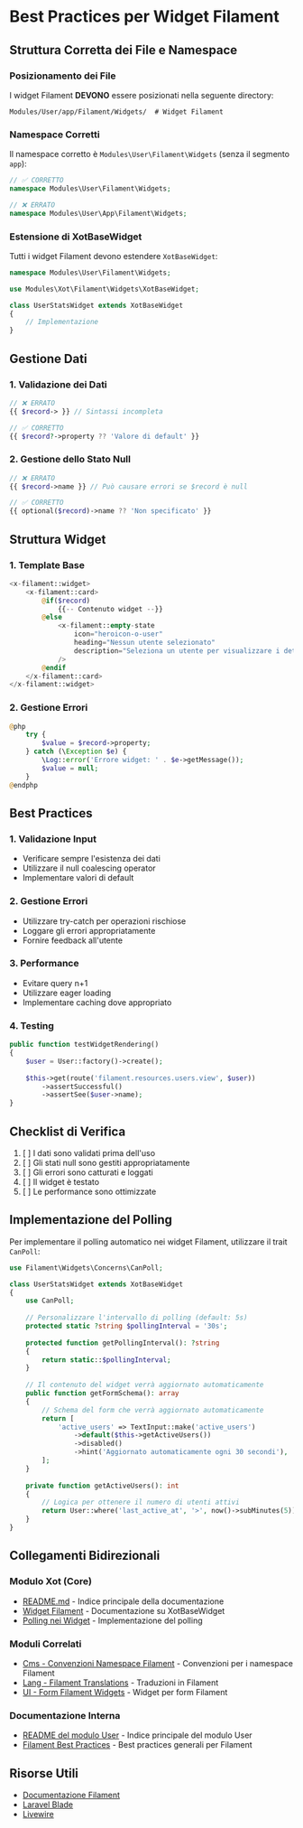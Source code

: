 # Best Practices per Widget Filament

## Struttura Corretta dei File e Namespace

### Posizionamento dei File

I widget Filament **DEVONO** essere posizionati nella seguente directory:

```
Modules/User/app/Filament/Widgets/  # Widget Filament
```

### Namespace Corretti

Il namespace corretto è `Modules\User\Filament\Widgets` (senza il segmento `app`):

```php
// ✅ CORRETTO
namespace Modules\User\Filament\Widgets;

// ❌ ERRATO
namespace Modules\User\App\Filament\Widgets;
```

### Estensione di XotBaseWidget

Tutti i widget Filament devono estendere `XotBaseWidget`:

```php
namespace Modules\User\Filament\Widgets;

use Modules\Xot\Filament\Widgets\XotBaseWidget;

class UserStatsWidget extends XotBaseWidget
{
    // Implementazione
}
```

## Gestione Dati

### 1. Validazione dei Dati
```php
// ❌ ERRATO
{{ $record-> }} // Sintassi incompleta

// ✅ CORRETTO
{{ $record?->property ?? 'Valore di default' }}
```

### 2. Gestione dello Stato Null
```php
// ❌ ERRATO
{{ $record->name }} // Può causare errori se $record è null

// ✅ CORRETTO
{{ optional($record)->name ?? 'Non specificato' }}
```

## Struttura Widget

### 1. Template Base
```php
<x-filament::widget>
    <x-filament::card>
        @if($record)
            {{-- Contenuto widget --}}
        @else
            <x-filament::empty-state
                icon="heroicon-o-user"
                heading="Nessun utente selezionato"
                description="Seleziona un utente per visualizzare i dettagli"
            />
        @endif
    </x-filament::card>
</x-filament::widget>
```

### 2. Gestione Errori
```php
@php
    try {
        $value = $record->property;
    } catch (\Exception $e) {
        \Log::error('Errore widget: ' . $e->getMessage());
        $value = null;
    }
@endphp
```

## Best Practices

### 1. Validazione Input
- Verificare sempre l'esistenza dei dati
- Utilizzare il null coalescing operator
- Implementare valori di default

### 2. Gestione Errori
- Utilizzare try-catch per operazioni rischiose
- Loggare gli errori appropriatamente
- Fornire feedback all'utente

### 3. Performance
- Evitare query n+1
- Utilizzare eager loading
- Implementare caching dove appropriato

### 4. Testing
```php
public function testWidgetRendering()
{
    $user = User::factory()->create();
    
    $this->get(route('filament.resources.users.view', $user))
        ->assertSuccessful()
        ->assertSee($user->name);
}
```

## Checklist di Verifica

1. [ ] I dati sono validati prima dell'uso
2. [ ] Gli stati null sono gestiti appropriatamente
3. [ ] Gli errori sono catturati e loggati
4. [ ] Il widget è testato
5. [ ] Le performance sono ottimizzate

## Implementazione del Polling

Per implementare il polling automatico nei widget Filament, utilizzare il trait `CanPoll`:

```php
use Filament\Widgets\Concerns\CanPoll;

class UserStatsWidget extends XotBaseWidget
{
    use CanPoll;
    
    // Personalizzare l'intervallo di polling (default: 5s)
    protected static ?string $pollingInterval = '30s';
    
    protected function getPollingInterval(): ?string
    {
        return static::$pollingInterval;
    }
    
    // Il contenuto del widget verrà aggiornato automaticamente
    public function getFormSchema(): array
    {
        // Schema del form che verrà aggiornato automaticamente
        return [
            'active_users' => TextInput::make('active_users')
                ->default($this->getActiveUsers())
                ->disabled()
                ->hint('Aggiornato automaticamente ogni 30 secondi'),
        ];
    }
    
    private function getActiveUsers(): int
    {
        // Logica per ottenere il numero di utenti attivi
        return User::where('last_active_at', '>', now()->subMinutes(5))->count();
    }
}
```

## Collegamenti Bidirezionali

### Modulo Xot (Core)
- [README.md](../../../Xot/docs/README.md) - Indice principale della documentazione
- [Widget Filament](../../../Xot/docs/filament/widgets/xot-base-widget.md) - Documentazione su XotBaseWidget
- [Polling nei Widget](../../../Xot/docs/filament/widgets/FILAMENT_WIDGETS_POLLING.md) - Implementazione del polling

### Moduli Correlati
- [Cms - Convenzioni Namespace Filament](../../../Cms/docs/convenzioni-namespace-filament.md) - Convenzioni per i namespace Filament
- [Lang - Filament Translations](../../../Lang/docs/filament-translations.md) - Traduzioni in Filament
- [UI - Form Filament Widgets](../../../UI/docs/form_filament_widgets.md) - Widget per form Filament

### Documentazione Interna
- [README del modulo User](../README.md) - Indice principale del modulo User
- [Filament Best Practices](../FILAMENT_BEST_PRACTICES.md) - Best practices generali per Filament

## Risorse Utili
- [Documentazione Filament](https://filamentphp.com/docs)
- [Laravel Blade](https://laravel.com/docs/blade)
- [Livewire](https://livewire.laravel.com/docs) 

